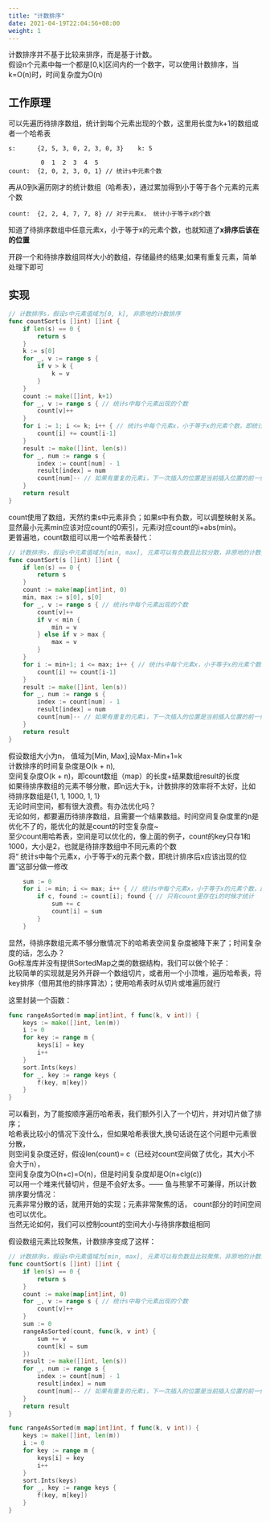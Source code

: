 ```yaml
---
title: "计数排序"
date: 2021-04-19T22:04:56+08:00
weight: 1
---
```


计数排序并不基于比较来排序，而是基于计数。  
假设n个元素中每一个都是[0,k]区间内的一个数字，可以使用计数排序，当k=O(n)时，时间复杂度为O(n)  

## 工作原理

可以先遍历待排序数组，统计到每个元素出现的个数，这里用长度为k+1的数组或者一个哈希表

```
s:      {2, 5, 3, 0, 2, 3, 0, 3}    k: 5

         0  1  2  3  4  5
count:  {2, 0, 2, 3, 0, 1} // 统计s中元素个数
```

再从0到k遍历刚才的统计数组（哈希表），通过累加得到小于等于各个元素的元素个数

```
count:  {2, 2, 4, 7, 7, 8} // 对于元素x， 统计小于等于x的个数
```

知道了待排序数组中任意元素x，小于等于x的元素个数，也就知道了**x排序后该在的位置**  

开辟一个和待排序数组同样大小的数组，存储最终的结果;如果有重复元素，简单处理下即可

## 实现

```go
// 计数排序s，假设s中元素值域为[0, k], 非原地的计数排序
func countSort(s []int) []int {
	if len(s) == 0 {
		return s
	}
	k := s[0]
	for _, v := range s {
		if v > k {
			k = v
		}
	}
	count := make([]int, k+1)
	for _, v := range s { // 统计s中每个元素出现的个数
		count[v]++
	}
	for i := 1; i <= k; i++ { // 统计s中每个元素x，小于等于x的元素个数，即统计排序后x应该出现的位置
		count[i] += count[i-1]
	}
	result := make([]int, len(s))
	for _, num := range s {
		index := count[num] - 1
		result[index] = num
		count[num]-- // 如果有重复的元素i，下一次插入的位置是当前插入位置的前一位
	}
	return result
}
```

count使用了数组，天然约束s中元素非负；如果s中有负数，可以调整映射关系。  
显然最小元素min应该对应count的0索引，元素i对应count的i+abs(min)。  
更普遍地，count数组可以用一个哈希表替代：

```go
// 计数排序s，假设s中元素值域为[min, max], 元素可以有负数且比较分散，非原地的计数排序
func countSort(s []int) []int {
	if len(s) == 0 {
		return s
	}
	count := make(map[int]int, 0)
	min, max := s[0], s[0]
	for _, v := range s { // 统计s中每个元素出现的个数
		count[v]++
		if v < min {
			min = v
		} else if v > max {
			max = v
		}
	}
	for i := min+1; i <= max; i++ { // 统计s中每个元素x，小于等于x的元素个数，即统计排序后x应该出现的位置
		count[i] += count[i-1]
	}
	result := make([]int, len(s))
	for _, num := range s {
		index := count[num] - 1
		result[index] = num
		count[num]-- // 如果有重复的元素i，下一次插入的位置是当前插入位置的前一位
	}
	return result
}
```

假设数组大小为n， 值域为[Min, Max],设Max-Min+1=k  
计数排序的时间复杂度是O(k + n),  
空间复杂度O(k + n)，即count数组（map）的长度+结果数组result的长度  
如果待排序数组的元素不够分散，即n远大于k，计数排序的效率将不太好，比如待排序数组是{1, 1, 1000, 1, 1}  
无论时间空间，都有很大浪费。有办法优化吗？  
无论如何，都要遍历待排序数组，且需要一个结果数组。时间空间复杂度里的n是优化不了的，能优化的就是count的时空复杂度~  
至少count用哈希表，空间是可以优化的，像上面的例子，count的key只存1和1000，大小是2，也就是待排序数组中不同元素的个数  
将“ 统计s中每个元素x，小于等于x的元素个数，即统计排序后x应该出现的位置”这部分做一修改

```go
	sum := 0
	for i := min; i <= max; i++ { // 统计s中每个元素x，小于等于x的元素个数，即统计排序后x应该出现的位置
		if c, found := count[i]; found { // 只有count里存在i的时候才统计
			sum += c
			count[i] = sum
		}
	}
```

显然，待排序数组元素不够分散情况下的哈希表空间复杂度被降下来了；时间复杂度的话，怎么办？  
Go标准库并没有提供SortedMap之类的数据结构，我们可以做个轮子：  
比较简单的实现就是另外开辟一个数组切片，或者用一个小顶堆，遍历哈希表，将key排序（借用其他的排序算法）；使用哈希表时从切片或堆遍历就行  

这里封装一个函数：

```go
func rangeAsSorted(m map[int]int, f func(k, v int)) {
	keys := make([]int, len(m))
	i := 0
	for key := range m {
		keys[i] = key
		i++
	}
	sort.Ints(keys)
	for _, key := range keys {
		f(key, m[key])
	}
}
```

可以看到，为了能按顺序遍历哈希表，我们额外引入了一个切片，并对切片做了排序；  
哈希表比较小的情况下没什么，但如果哈希表很大,换句话说在这个问题中元素很分散，  
则空间复杂度还好，假设len(count)= c（已经对count空间做了优化，其大小不会大于n），  
空间复杂度为O(n+c)=O(n)，但是时间复杂度却是O(n+clg(c))  
可以用一个堆来代替切片，但是不会好太多。—— 鱼与熊掌不可兼得，所以计数排序要分情况：  
元素非常分散的话，就用开始的实现；元素非常聚焦的话， count部分的时间空间也可以优化。  
当然无论如何，我们可以控制count的空间大小与待排序数组相同  

假设数组元素比较聚焦，计数排序变成了这样：

```go
// 计数排序s，假设s中元素值域为[min, max], 元素可以有负数且比较聚焦，非原地的计数排序
func countSort(s []int) []int {
	if len(s) == 0 {
		return s
	}
	count := make(map[int]int, 0)
	for _, v := range s { // 统计s中每个元素出现的个数
		count[v]++
	}
	sum := 0
	rangeAsSorted(count, func(k, v int) {
		sum += v
		count[k] = sum
	})
	result := make([]int, len(s))
	for _, num := range s {
		index := count[num] - 1
		result[index] = num
		count[num]-- // 如果有重复的元素i，下一次插入的位置是当前插入位置的前一位
	}
	return result
}

func rangeAsSorted(m map[int]int, f func(k, v int)) {
	keys := make([]int, len(m))
	i := 0
	for key := range m {
		keys[i] = key
		i++
	}
	sort.Ints(keys)
	for _, key := range keys {
		f(key, m[key])
	}
}
```
